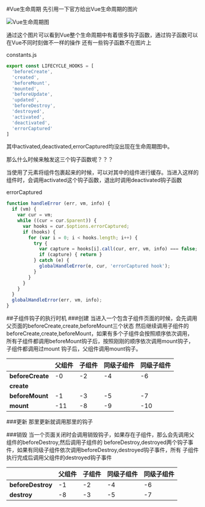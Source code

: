 #Vue生命周期
先引用一下官方给出Vue生命周期的图片


![Vue生命周期图](../images/vue生命周期图.png)

通过这个图片可以看到Vue整个生命周期中有着很多钩子函数，通过钩子函数可以在Vue不同时刻做不一样的操作
还有一些钩子函数不在图片上

constants.js
````js
export const LIFECYCLE_HOOKS = [
  'beforeCreate',
  'created',
  'beforeMount',
  'mounted',
  'beforeUpdate',
  'updated',
  'beforeDestroy',
  'destroyed',
  'activated',
  'deactivated',
  'errorCaptured'
]
````
其中activated,deactivated,errorCaptured均没出现在生命周期图中。

那么什么时候来触发这三个钩子函数呢？？？

当使用了<keep-alive>元素将组件包裹起来的时候，可以对其中的组件进行缓存。当进入这样的组件时，会调用activated这个钩子函数，退出时调用deactivated钩子函数


errorCaptured
````js
function handleError (err, vm, info) {
  if (vm) {
    var cur = vm;
    while ((cur = cur.$parent)) {
      var hooks = cur.$options.errorCaptured;
      if (hooks) {
        for (var i = 0; i < hooks.length; i++) {
          try {
            var capture = hooks[i].call(cur, err, vm, info) === false;
            if (capture) { return }
          } catch (e) {
            globalHandleError(e, cur, 'errorCaptured hook');
          }
        }
      }
    }
  }
  globalHandleError(err, vm, info);
}
````



##子组件钩子的执行时机
###创建
当进入一个包含子组件页面的时候，会先调用父页面的beforeCreate,create,beforeMount三个状态
然后继续调用子组件的beforeCreate,create,beforeMount，如果有多个子组件会按照顺序依次调用，
所有子组件都调用beforeMount钩子后，按照刚刚的顺序依次调用mount钩子，子组件都调用过mount
钩子后，父组件调用mount钩子。


| | 父组件 | 子组件 | 同级子组件 | 同级子组件
| --- | --- | --- | --- | --- |
|**beforeCreate**      |-0      |-2        |-4         |-6
|**create**            |        |          |           |
|**beforeMount**       |-1      |-3        |-5         |-7
|**mount**             |-11     |-8        |-9         |-10 


###更新
那里更新就调用那里的钩子


###销毁
当一个页面关闭时会调用销毁钩子，如果存在子组件，那么会先调用父组件的beforeDestroy,然后调用子组件的
beforeDestroy,destroyed两个钩子事件，如果有同级子组件依次调用beforeDestroy,destroyed钩子事件，所有
子组件执行完成后调用父组件的destroyed钩子事件


| |父组件|子组件|同级子组件|同级子组件
| --- | --- | --- | --- | --- |
|**beforeDestroy**      |-1      |-2        |-4         |-6
|**destroy**            |-8      |-3        |-5         |-7     
